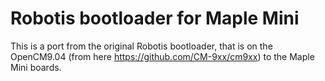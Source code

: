 # Robotis bootloader for Maple Mini

This is a port from the original Robotis bootloader, that is on the OpenCM9.04 (from
here https://github.com/CM-9xx/cm9xx) to the Maple Mini boards.
